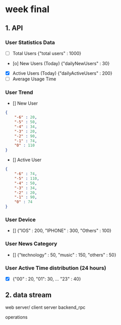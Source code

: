 # week final
## 1. API
### User Statistics Data
- [ ] Total Users {"total users" : 1000}
- [o] New Users (Today) {"dailyNewUsers" : 30}
- [x] Active Users (Today) {"dailyActiveUsers" : 200}
- [ ] Average Usage Time

### User Trend

- [] New User 
```json
{ 
    "-6" : 20,
    "-5" : 50,
    "-4" : 34,
    "-3" : 20, 
    "-2" : 90,
    "-1" : 74,
    "0" : 110
}
```
- [] Active User
```json
{ 
    "-6" : 74,
    "-5" : 110,
    "-4" : 50,
    "-3" : 34, 
    "-2" : 20,
    "-1" : 90,
    "0" : 74
}
```

### User Device
- [] {"IOS" : 200, "IPHONE" : 300, "Others" : 100}

### User News Category
- [] {"technology" : 50, "music" : 150, "others" : 50}

### User Active Time distribution (24 hours)
- [x] {"00" : 20, "01": 30, ... "23" : 40}

## 2. data stream

web server/ client
            server
backend_rpc

operations


